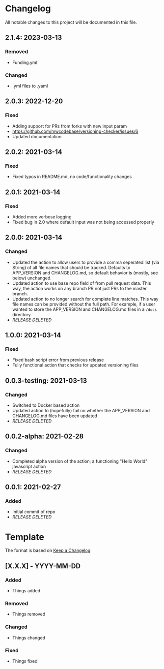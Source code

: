 # Changelog

All notable changes to this project will be documented in this file.

## 2.1.4: 2023-03-13
### Removed
- Funding.yml

### Changed
- .yml files to .yaml

## 2.0.3: 2022-12-20
### Fixed
- Adding support for PRs from forks with new input param
 - https://github.com/mwcodebase/versioning-checker/issues/6
- Updated documentation

## 2.0.2: 2021-03-14
### Fixed
- Fixed typos in README.md, no code/functionality changes

## 2.0.1: 2021-03-14
### Fixed
- Added more verbose logging
- Fixed bug in 2.0 where default input was not being accessed properly

## 2.0.0: 2021-03-14
### Changed
- Updated the action to allow users to provide a comma seperated list (via String) of all file names that should be tracked. Defaults to APP_VERSION and CHANGELOG.md, so default behavior is (mostly, see below) unchanged.
- Updated action to use base repo field of from pull request data. This way, the action works on any branch PR not just PRs to the master branch.
- Updated action to no longer search for complete line matches. This way file names can be provided without the full path. For example, if a user wanted to store the APP_VERSION and CHANGELOG.md files in a `/docs` directory.
 - *RELEASE DELETED*

## 1.0.0: 2021-03-14
### Fixed
- Fixed bash script error from previous release
- Fully functional action that checks for updated versioning files

## 0.0.3-testing: 2021-03-13
### Changed
- Switched to Docker based action
- Updated action to (hopefully) fail on whether the APP_VERSION and CHANGELOG.md files have been updated
 - *RELEASE DELETED*

## 0.0.2-alpha: 2021-02-28
### Changed
- Completed alpha version of the action; a functioning "Hello World" javascript action
 - *RELEASE DELETED*

## 0.0.1: 2021-02-27
### Added
- Initial commit of repo
 - *RELEASE DELETED*

# Template

The format is based on [Keep a Changelog](https://keepachangelog.com/en/1.0.0/)

## [X.X.X] - YYYY-MM-DD
### Added 
- Things added

### Removed
- Things removed

### Changed
- Things changed

### Fixed
- Things fixed